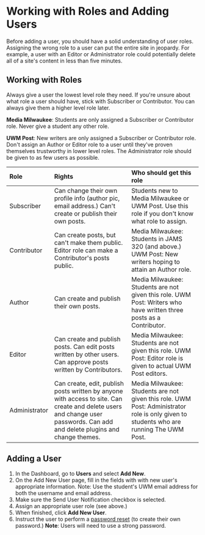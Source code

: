 # Working with Roles and Adding Users

Before adding a user, you should have a solid understanding of user roles. Assigning the wrong role to a user can put the entire site in jeopardy. For example, a user with an Editor or Administrator role could potentially delete all of a site's content in less than five minutes.

## Working with Roles

Always give a user the lowest level role they need. If you're unsure about what role a user should have, stick with Subscriber or Contributor. You can always give them a higher level role later.

**Media Milwaukee**: Students are only assigned a Subscriber or Contributor role. Never give a student any other role.

**UWM Post**: New writers are only assigned a Subscriber or Contributor role. Don't assign an Author or Editor role to a user until they've proven themselves trustworthy in lower level roles. The Administrator role should be given to as few users as possible.

| Role | Rights | Who should get this role |
| :--- | :--- | :--- |
| Subscriber | Can change their own profile info \(author pic, email address.\) Can't create or publish their own posts. | Students new to Media Milwaukee or UWM Post. Use this role if you don't know what role to assign. |
| Contributor | Can create posts, but can't make them public. Editor role can make a Contributor's posts public. | Media Milwaukee: Students in JAMS 320 \(and above.\) UWM Post: New writers hoping to attain an Author role. |
| Author | Can create and publish their own posts. | Media Milwaukee: Students are not given this role. UWM Post: Writers who have written three posts as a Contributor. |
| Editor | Can create and publish posts. Can edit posts written by other users. Can approve posts written by Contributors. | Media Milwaukee: Students are not given this role. UWM Post: Editor role is given to actual UWM Post editors. |
| Administrator | Can create, edit, publish posts written by anyone with access to site. Can create and delete users and change user passwords. Can add and delete plugins and change themes. | Media Milwaukee: Students are not given this role. UWM Post: Administrator role is only given to students who are running The UWM Post. |

## Adding a User

1. In the Dashboard, go to **Users** and select **Add New**.
2. On the Add New User page, fill in the fields with with new user's appropriate information. Note: Use the student's UWM email address for both the username and email address.
3. Make sure the Send User Notification checkbox is selected.
4. Assign an appropriate user role \(see above.\)
5. When finished, click **Add New User**. 
6. Instruct the user to perform a [password reset](/accessing-the-news-site/resetting-your-password.md) \(to create their own password.\) **Note**: Users will need to use a strong password. 



